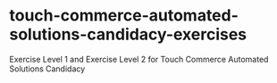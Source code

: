 # touch-commerce-automated-solutions-candidacy-exercises
Exercise Level 1 and Exercise Level 2 for Touch Commerce Automated Solutions Candidacy

